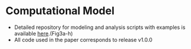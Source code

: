 # Computational Model
- Detailed repository for modeling and analysis scripts with examples is available [here](https://github.com/bidaye-lab/spiking_neural_network_model.git).(Fig3a-h)
- All code used in the paper corresponds to release v1.0.0

